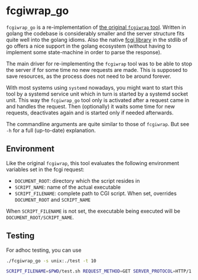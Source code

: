 # fcgiwrap_go

`fcgiwrap_go` is a re-implementation of [the original `fcgiwrap`
tool](https://github.com/gnosek/fcgiwrap). Written in golang the codebase is
considerably smaller and the server structure fits quite well into the golang
idioms. Also the native [fcgi library](https://pkg.go.dev/net/http/fcgi) in the
stdlib of go offers a nice support in the golang ecosystem (without having to
implement some state-machine in order to parse the response).

The main driver for re-implementing the `fcgiwrap` tool was to be able to stop
the server if for some time no new requests are made. This is supposed to save
resources, as the process does not need to be around forever.

With most systems using `systemd` nowadays, you might want to start this tool by
a systemd service unit which in turn is started by a systemd socket unit. This
way the `fcgiwrap_go` tool only is activated after a request came in and handles
the request. Then (optionally) it waits some time for new requests, deactivates
again and is started only if needed afterwards.

The commandline arguments are quite similar to those of `fcgiwrap`. But see `-h`
for a full (up-to-date) explanation.

## Environment
Like the original `fcgiwrap`, this tool evaluates the following environment
variables set in the fcgi request:
- `DOCUMENT_ROOT`: directory which the script resides in
- `SCRIPT_NAME`: name of the actual executable
- `SCRIPT_FILENAME`: complete path to CGI script. When set, overrides
`DOCUMENT_ROOT` and `SCRIPT_NAME`

When `SCRIPT_FILENAME` is not set, the executable being executed will be
`DOCUMENT_ROOT/SCRIPT_NAME`.

## Testing
For adhoc testing, you can use
```bash
./fcgiwrap_go -s unix:./test -t 10
```
```bash
SCRIPT_FILENAME=$PWD/test.sh REQUEST_METHOD=GET SERVER_PROTOCOL=HTTP/1.1 cgi-fcgi -connect ./test $PWD/test.sh
```
